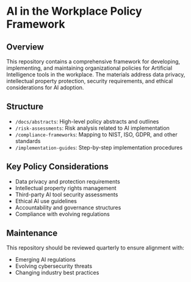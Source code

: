 # AI in the Workplace Policy Framework

## Overview
This repository contains a comprehensive framework for developing, implementing, and maintaining organizational policies for Artificial Intelligence tools in the workplace. The materials address data privacy, intellectual property protection, security requirements, and ethical considerations for AI adoption.

## Structure
- `/docs/abstracts`: High-level policy abstracts and outlines
- `/risk-assessments`: Risk analysis related to AI implementation
- `/compliance-frameworks`: Mapping to NIST, ISO, GDPR, and other standards
- `/implementation-guides`: Step-by-step implementation procedures

## Key Policy Considerations
- Data privacy and protection requirements
- Intellectual property rights management
- Third-party AI tool security assessments
- Ethical AI use guidelines
- Accountability and governance structures
- Compliance with evolving regulations

## Maintenance
This repository should be reviewed quarterly to ensure alignment with:
- Emerging AI regulations
- Evolving cybersecurity threats
- Changing industry best practices
